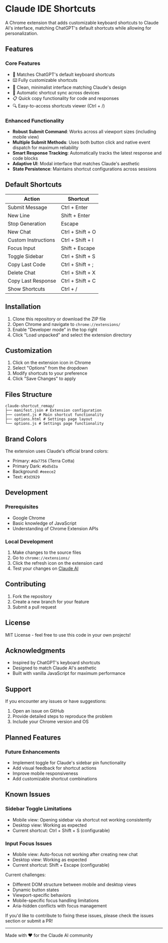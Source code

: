 # Claude IDE Shortcuts

A Chrome extension that adds customizable keyboard shortcuts to Claude AI's interface, matching ChatGPT's default shortcuts while allowing for personalization.

## Features

### Core Features
- 🎯 Matches ChatGPT's default keyboard shortcuts
- ⌨️ Fully customizable shortcuts
- 🎨 Clean, minimalist interface matching Claude's design
- 💾 Automatic shortcut sync across devices
- 📋 Quick copy functionality for code and responses
- 🔍 Easy-to-access shortcuts viewer (Ctrl + /)

### Enhanced Functionality
- **Robust Submit Command**: Works across all viewport sizes (including mobile view)
- **Multiple Submit Methods**: Uses both button click and native event dispatch for maximum reliability
- **Smart Response Tracking**: Automatically tracks the latest response and code blocks
- **Adaptive UI**: Modal interface that matches Claude's aesthetic
- **State Persistence**: Maintains shortcut configurations across sessions

## Default Shortcuts

| Action | Shortcut |
|--------|----------|
| Submit Message | Ctrl + Enter |
| New Line | Shift + Enter |
| Stop Generation | Escape |
| New Chat | Ctrl + Shift + O |
| Custom Instructions | Ctrl + Shift + I |
| Focus Input | Shift + Escape |
| Toggle Sidebar | Ctrl + Shift + S |
| Copy Last Code | Ctrl + Shift + ; |
| Delete Chat | Ctrl + Shift + X |
| Copy Last Response | Ctrl + Shift + C |
| Show Shortcuts | Ctrl + / |

## Installation

1. Clone this repository or download the ZIP file
2. Open Chrome and navigate to `chrome://extensions/`
3. Enable "Developer mode" in the top right
4. Click "Load unpacked" and select the extension directory

## Customization

1. Click on the extension icon in Chrome
2. Select "Options" from the dropdown
3. Modify shortcuts to your preference
4. Click "Save Changes" to apply

## Files Structure

```
claude-shortcut_remap/
├── manifest.json # Extension configuration
├── content.js # Main shortcut functionality
├── options.html # Settings page layout
└── options.js # Settings page functionality
```


## Brand Colors

The extension uses Claude's official brand colors:

- Primary: `#da7756` (Terra Cotta)
- Primary Dark: `#bd5d3a`
- Background: `#eeece2`
- Text: `#3d3929`

## Development

### Prerequisites

- Google Chrome
- Basic knowledge of JavaScript
- Understanding of Chrome Extension APIs

### Local Development

1. Make changes to the source files
2. Go to `chrome://extensions/`
3. Click the refresh icon on the extension card
4. Test your changes on [Claude AI](https://claude.ai)

## Contributing

1. Fork the repository
2. Create a new branch for your feature
3. Submit a pull request

## License

MIT License - feel free to use this code in your own projects!

## Acknowledgments

- Inspired by ChatGPT's keyboard shortcuts
- Designed to match Claude AI's aesthetic
- Built with vanilla JavaScript for maximum performance

## Support

If you encounter any issues or have suggestions:
1. Open an issue on GitHub
2. Provide detailed steps to reproduce the problem
3. Include your Chrome version and OS

## Planned Features

### Future Enhancements
- Implement toggle for Claude's sidebar pin functionality
- Add visual feedback for shortcut actions
- Improve mobile responsiveness
- Add customizable shortcut combinations

## Known Issues

### Sidebar Toggle Limitations
- Mobile view: Opening sidebar via shortcut not working consistently
- Desktop view: Working as expected
- Current shortcut: Ctrl + Shift + S (configurable)

### Input Focus Issues
- Mobile view: Auto-focus not working after creating new chat
- Desktop view: Working as expected
- Current shortcut: Shift + Escape (configurable)

Current challenges:
- Different DOM structure between mobile and desktop views
- Dynamic button states
- Viewport-specific behaviors
- Mobile-specific focus handling limitations
- Aria-hidden conflicts with focus management

If you'd like to contribute to fixing these issues, please check the issues section or submit a PR!

---

Made with ❤️ for the Claude AI community

